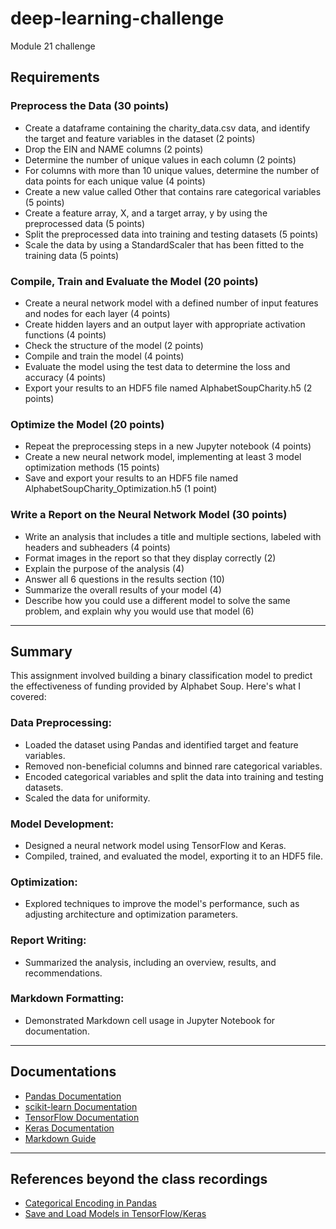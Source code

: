 # deep-learning-challenge
Module 21 challenge

## Requirements

### Preprocess the Data (30 points)
- Create a dataframe containing the charity_data.csv data, and identify the target and feature variables in the dataset (2 points)
- Drop the EIN and NAME columns (2 points)
- Determine the number of unique values in each column (2 points)
- For columns with more than 10 unique values, determine the number of data points for each unique value (4 points)
- Create a new value called Other that contains rare categorical variables (5 points)
- Create a feature array, X, and a target array, y by using the preprocessed data (5 points)
- Split the preprocessed data into training and testing datasets (5 points)
- Scale the data by using a StandardScaler that has been fitted to the training data (5 points)

### Compile, Train and Evaluate the Model (20 points)
- Create a neural network model with a defined number of input features and nodes for each layer (4 points)
- Create hidden layers and an output layer with appropriate activation functions (4 points)
- Check the structure of the model (2 points)
- Compile and train the model (4 points)
- Evaluate the model using the test data to determine the loss and accuracy (4 points)
- Export your results to an HDF5 file named AlphabetSoupCharity.h5 (2 points)

### Optimize the Model (20 points)
- Repeat the preprocessing steps in a new Jupyter notebook (4 points)
- Create a new neural network model, implementing at least 3 model optimization methods (15 points)
- Save and export your results to an HDF5 file named AlphabetSoupCharity_Optimization.h5 (1 point)

### Write a Report on the Neural Network Model (30 points)
- Write an analysis that includes a title and multiple sections, labeled with headers and subheaders (4 points)
- Format images in the report so that they display correctly (2)
- Explain the purpose of the analysis (4)
- Answer all 6 questions in the results section (10)
- Summarize the overall results of your model (4)
- Describe how you could use a different model to solve the same problem, and explain why you would use that model (6)

---

## Summary

This assignment involved building a binary classification model to predict the effectiveness of funding provided by Alphabet Soup. Here's what I covered:

### Data Preprocessing:
- Loaded the dataset using Pandas and identified target and feature variables.
- Removed non-beneficial columns and binned rare categorical variables.
- Encoded categorical variables and split the data into training and testing datasets.
- Scaled the data for uniformity.

### Model Development:
- Designed a neural network model using TensorFlow and Keras.
- Compiled, trained, and evaluated the model, exporting it to an HDF5 file.

### Optimization:
- Explored techniques to improve the model's performance, such as adjusting architecture and optimization parameters.

### Report Writing:
- Summarized the analysis, including an overview, results, and recommendations.

### Markdown Formatting:
- Demonstrated Markdown cell usage in Jupyter Notebook for documentation.

---

## Documentations

- [Pandas Documentation](https://pandas.pydata.org/docs/)
- [scikit-learn Documentation](https://scikit-learn.org/stable/)
- [TensorFlow Documentation](https://www.tensorflow.org/learn)
- [Keras Documentation](https://keras.io/guides/)
- [Markdown Guide](https://www.markdownguide.org/)

---

## References beyond the class recordings
- [Categorical Encoding in Pandas](https://pbpython.com/categorical-encoding.html)
- [Save and Load Models in TensorFlow/Keras](https://www.tensorflow.org/tutorials/keras/save_and_load)
